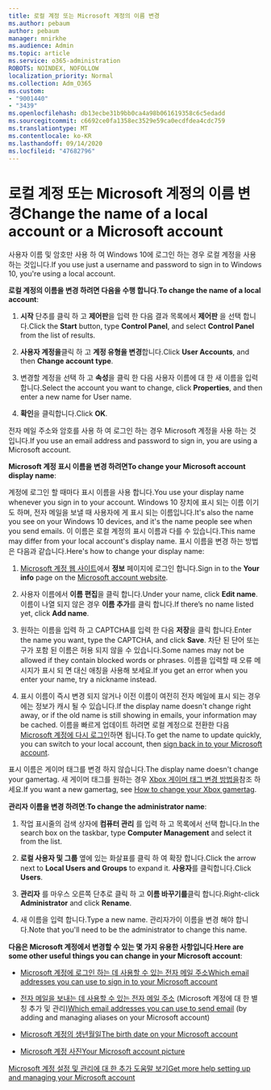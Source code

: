 ```yaml
---
title: 로컬 계정 또는 Microsoft 계정의 이름 변경
ms.author: pebaum
author: pebaum
manager: mnirkhe
ms.audience: Admin
ms.topic: article
ms.service: o365-administration
ROBOTS: NOINDEX, NOFOLLOW
localization_priority: Normal
ms.collection: Adm_O365
ms.custom:
- "9001440"
- "3439"
ms.openlocfilehash: db13ecbe31b9bb0ca4a98b061619358c6c5edadd
ms.sourcegitcommit: c6692ce0fa1358ec3529e59ca0ecdfdea4cdc759
ms.translationtype: MT
ms.contentlocale: ko-KR
ms.lasthandoff: 09/14/2020
ms.locfileid: "47682796"
---
```

# <a name="change-the-name-of-a-local-account-or-a-microsoft-account"></a><span data-ttu-id="84ccc-102">로컬 계정 또는 Microsoft 계정의 이름 변경</span><span class="sxs-lookup"><span data-stu-id="84ccc-102">Change the name of a local account or a Microsoft account</span></span>

<span data-ttu-id="84ccc-103">사용자 이름 및 암호만 사용 하 여 Windows 10에 로그인 하는 경우 로컬 계정을 사용 하는 것입니다.</span><span class="sxs-lookup"><span data-stu-id="84ccc-103">If you use just a username and password to sign in to Windows 10, you're using a local account.</span></span> 

<span data-ttu-id="84ccc-104">**로컬 계정의 이름을 변경 하려면 다음을 수행 합니다**.</span><span class="sxs-lookup"><span data-stu-id="84ccc-104">**To change the name of a local account**:</span></span>

1. <span data-ttu-id="84ccc-105">**시작** 단추를 클릭 하 고 **제어판**을 입력 한 다음 결과 목록에서 **제어판** 을 선택 합니다.</span><span class="sxs-lookup"><span data-stu-id="84ccc-105">Click the **Start** button, type **Control Panel**, and select **Control Panel** from the list of results.</span></span>

2. <span data-ttu-id="84ccc-106">**사용자 계정을**클릭 하 고 **계정 유형을 변경**합니다.</span><span class="sxs-lookup"><span data-stu-id="84ccc-106">Click **User Accounts**, and then **Change account type**.</span></span>

3. <span data-ttu-id="84ccc-107">변경할 계정을 선택 하 고 **속성**을 클릭 한 다음 사용자 이름에 대 한 새 이름을 입력 합니다.</span><span class="sxs-lookup"><span data-stu-id="84ccc-107">Select the account you want to change, click **Properties**, and then enter a new name for User name.</span></span>

4. <span data-ttu-id="84ccc-108">**확인**을 클릭합니다.</span><span class="sxs-lookup"><span data-stu-id="84ccc-108">Click **OK**.</span></span>

<span data-ttu-id="84ccc-109">전자 메일 주소와 암호를 사용 하 여 로그인 하는 경우 Microsoft 계정을 사용 하는 것입니다.</span><span class="sxs-lookup"><span data-stu-id="84ccc-109">If you use an email address and password to sign in, you are using a Microsoft account.</span></span>

<span data-ttu-id="84ccc-110">**Microsoft 계정 표시 이름을 변경 하려면**</span><span class="sxs-lookup"><span data-stu-id="84ccc-110">**To change your Microsoft account display name**:</span></span>

<span data-ttu-id="84ccc-111">계정에 로그인 할 때마다 표시 이름을 사용 합니다.</span><span class="sxs-lookup"><span data-stu-id="84ccc-111">You use your display name whenever you sign in to your account.</span></span> <span data-ttu-id="84ccc-112">Windows 10 장치에 표시 되는 이름 이기도 하며, 전자 메일을 보낼 때 사용자에 게 표시 되는 이름입니다.</span><span class="sxs-lookup"><span data-stu-id="84ccc-112">It's also the name you see on your Windows 10 devices, and it's the name people see when you send emails.</span></span> <span data-ttu-id="84ccc-113">이 이름은 로컬 계정의 표시 이름과 다를 수 있습니다.</span><span class="sxs-lookup"><span data-stu-id="84ccc-113">This name may differ from your local account's display name.</span></span> <span data-ttu-id="84ccc-114">표시 이름을 변경 하는 방법은 다음과 같습니다.</span><span class="sxs-lookup"><span data-stu-id="84ccc-114">Here's how to change your display name:</span></span>

1. <span data-ttu-id="84ccc-115">[Microsoft 계정 웹 사이트](https://account.microsoft.com/)에서 **정보** 페이지에 로그인 합니다.</span><span class="sxs-lookup"><span data-stu-id="84ccc-115">Sign in to the **Your info** page on the [Microsoft account website](https://account.microsoft.com/).</span></span>

2. <span data-ttu-id="84ccc-116">사용자 이름에서 **이름 편집**을 클릭 합니다.</span><span class="sxs-lookup"><span data-stu-id="84ccc-116">Under your name, click **Edit name**.</span></span> <span data-ttu-id="84ccc-117">이름이 나열 되지 않은 경우 **이름 추가**를 클릭 합니다.</span><span class="sxs-lookup"><span data-stu-id="84ccc-117">If there’s no name listed yet, click **Add name**.</span></span> 

3. <span data-ttu-id="84ccc-118">원하는 이름을 입력 하 고 CAPTCHA를 입력 한 다음 **저장**을 클릭 합니다.</span><span class="sxs-lookup"><span data-stu-id="84ccc-118">Enter the name you want, type the CAPTCHA, and click **Save**.</span></span> <span data-ttu-id="84ccc-119">차단 된 단어 또는 구가 포함 된 이름은 허용 되지 않을 수 있습니다.</span><span class="sxs-lookup"><span data-stu-id="84ccc-119">Some names may not be allowed if they contain blocked words or phrases.</span></span> <span data-ttu-id="84ccc-120">이름을 입력할 때 오류 메시지가 표시 되 면 대신 애칭을 사용해 보세요.</span><span class="sxs-lookup"><span data-stu-id="84ccc-120">If you get an error when you enter your name, try a nickname instead.</span></span>

4. <span data-ttu-id="84ccc-121">표시 이름이 즉시 변경 되지 않거나 이전 이름이 여전히 전자 메일에 표시 되는 경우에는 정보가 캐시 될 수 있습니다.</span><span class="sxs-lookup"><span data-stu-id="84ccc-121">If the display name doesn't change right away, or if the old name is still showing in emails, your information may be cached.</span></span> <span data-ttu-id="84ccc-122">이름을 빠르게 업데이트 하려면 로컬 계정으로 전환한 다음 [Microsoft 계정에 다시 로그인](https://account.microsoft.com/)하면 됩니다.</span><span class="sxs-lookup"><span data-stu-id="84ccc-122">To get the name to update quickly, you can switch to your local account, then [sign back in to your Microsoft account](https://account.microsoft.com/).</span></span>

<span data-ttu-id="84ccc-123">표시 이름은 게이머 태그를 변경 하지 않습니다.</span><span class="sxs-lookup"><span data-stu-id="84ccc-123">The display name doesn't change your gamertag.</span></span> <span data-ttu-id="84ccc-124">새 게이머 태그를 원하는 경우 [Xbox 게이머 태그 변경 방법을](https://support.xbox.com/id-ID/account-management/change-xbox-live-gamertag)참조 하세요.</span><span class="sxs-lookup"><span data-stu-id="84ccc-124">If you want a new gamertag, see [How to change your Xbox gamertag](https://support.xbox.com/id-ID/account-management/change-xbox-live-gamertag).</span></span>

<span data-ttu-id="84ccc-125">**관리자 이름을 변경 하려면**:</span><span class="sxs-lookup"><span data-stu-id="84ccc-125">**To change the administrator name**:</span></span>

1. <span data-ttu-id="84ccc-126">작업 표시줄의 검색 상자에 **컴퓨터 관리** 를 입력 하 고 목록에서 선택 합니다.</span><span class="sxs-lookup"><span data-stu-id="84ccc-126">In the search box on the taskbar, type **Computer Management** and select it from the list.</span></span>

2. <span data-ttu-id="84ccc-127">**로컬 사용자 및 그룹** 옆에 있는 화살표를 클릭 하 여 확장 합니다.</span><span class="sxs-lookup"><span data-stu-id="84ccc-127">Click the arrow next to **Local Users and Groups** to expand it.</span></span> <span data-ttu-id="84ccc-128">**사용자**를 클릭합니다.</span><span class="sxs-lookup"><span data-stu-id="84ccc-128">Click **Users**.</span></span>

3. <span data-ttu-id="84ccc-129">**관리자** 를 마우스 오른쪽 단추로 클릭 하 고 **이름 바꾸기를**클릭 합니다.</span><span class="sxs-lookup"><span data-stu-id="84ccc-129">Right-click **Administrator** and click **Rename**.</span></span>

4. <span data-ttu-id="84ccc-130">새 이름을 입력 합니다.</span><span class="sxs-lookup"><span data-stu-id="84ccc-130">Type a new name.</span></span> <span data-ttu-id="84ccc-131">관리자가이 이름을 변경 해야 합니다.</span><span class="sxs-lookup"><span data-stu-id="84ccc-131">Note that you'll need to be the administrator to change this name.</span></span>

<span data-ttu-id="84ccc-132">**다음은 Microsoft 계정에서 변경할 수 있는 몇 가지 유용한 사항입니다**.</span><span class="sxs-lookup"><span data-stu-id="84ccc-132">**Here are some other useful things you can change in your Microsoft account**:</span></span>

- [<span data-ttu-id="84ccc-133">Microsoft 계정에 로그인 하는 데 사용할 수 있는 전자 메일 주소</span><span class="sxs-lookup"><span data-stu-id="84ccc-133">Which email addresses you can use to sign in to your Microsoft account</span></span>](https://support.microsoft.com/help/4026162)

- <span data-ttu-id="84ccc-134">[전자 메일을 보내는 데 사용할 수 있는 전자 메일 주소](https://support.microsoft.com/help/12407) (Microsoft 계정에 대 한 별칭 추가 및 관리)</span><span class="sxs-lookup"><span data-stu-id="84ccc-134">[Which email addresses you can use to send email](https://support.microsoft.com/help/12407) (by adding and managing aliases on your Microsoft account)</span></span>

- [<span data-ttu-id="84ccc-135">Microsoft 계정의 생년월일</span><span class="sxs-lookup"><span data-stu-id="84ccc-135">The birth date on your Microsoft account</span></span>](https://support.microsoft.com/help/12411)

- [<span data-ttu-id="84ccc-136">Microsoft 계정 사진</span><span class="sxs-lookup"><span data-stu-id="84ccc-136">Your Microsoft account picture</span></span>](https://support.microsoft.com/help/4026790)

[<span data-ttu-id="84ccc-137">Microsoft 계정 설정 및 관리에 대 한 추가 도움말 보기</span><span class="sxs-lookup"><span data-stu-id="84ccc-137">Get more help setting up and managing your Microsoft account</span></span>](https://support.microsoft.com/hub/4294457/microsoft-account-help#manage-account)